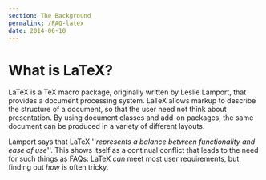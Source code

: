 ```yaml
---
section: The Background
permalink: /FAQ-latex
date: 2014-06-10
---
```


# What is LaTeX?

LaTeX is a TeX macro package, originally written by Leslie Lamport, that
provides a document processing system.  LaTeX allows markup to
describe the structure of a document, so that the user
need not think about presentation. By using document classes and
add-on packages, the same document can be produced in a variety of
different layouts.

Lamport says that LaTeX
''_represents a balance between functionality and ease of use_''.
This shows itself as a continual conflict that leads to
the need for such things as FAQs: LaTeX _can_ 
meet most user requirements, but finding out _how_ is often
tricky.

